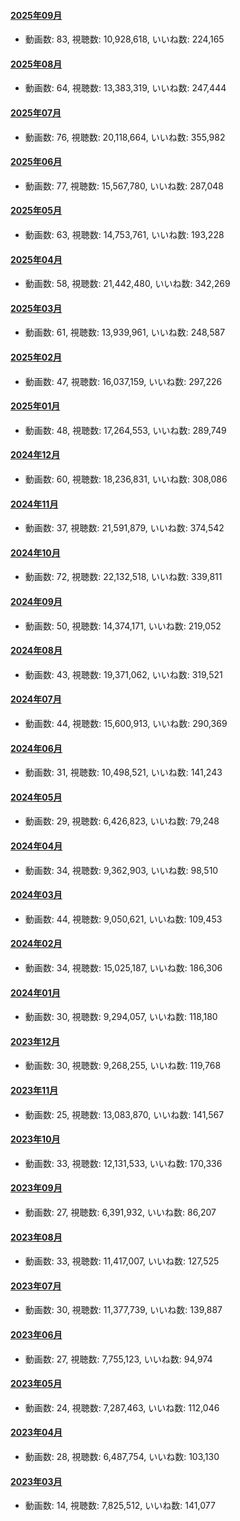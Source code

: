 #### [2025年09月](videos/202509 "wikilink")

-   動画数: 83, 視聴数: 10,928,618, いいね数: 224,165

#### [2025年08月](videos/202508 "wikilink")

-   動画数: 64, 視聴数: 13,383,319, いいね数: 247,444

#### [2025年07月](videos/202507 "wikilink")

-   動画数: 76, 視聴数: 20,118,664, いいね数: 355,982

#### [2025年06月](videos/202506 "wikilink")

-   動画数: 77, 視聴数: 15,567,780, いいね数: 287,048

#### [2025年05月](videos/202505 "wikilink")

-   動画数: 63, 視聴数: 14,753,761, いいね数: 193,228

#### [2025年04月](videos/202504 "wikilink")

-   動画数: 58, 視聴数: 21,442,480, いいね数: 342,269

#### [2025年03月](videos/202503 "wikilink")

-   動画数: 61, 視聴数: 13,939,961, いいね数: 248,587

#### [2025年02月](videos/202502 "wikilink")

-   動画数: 47, 視聴数: 16,037,159, いいね数: 297,226

#### [2025年01月](videos/202501 "wikilink")

-   動画数: 48, 視聴数: 17,264,553, いいね数: 289,749

#### [2024年12月](videos/202412 "wikilink")

-   動画数: 60, 視聴数: 18,236,831, いいね数: 308,086

#### [2024年11月](videos/202411 "wikilink")

-   動画数: 37, 視聴数: 21,591,879, いいね数: 374,542

#### [2024年10月](videos/202410 "wikilink")

-   動画数: 72, 視聴数: 22,132,518, いいね数: 339,811

#### [2024年09月](videos/202409 "wikilink")

-   動画数: 50, 視聴数: 14,374,171, いいね数: 219,052

#### [2024年08月](videos/202408 "wikilink")

-   動画数: 43, 視聴数: 19,371,062, いいね数: 319,521

#### [2024年07月](videos/202407 "wikilink")

-   動画数: 44, 視聴数: 15,600,913, いいね数: 290,369

#### [2024年06月](videos/202406 "wikilink")

-   動画数: 31, 視聴数: 10,498,521, いいね数: 141,243

#### [2024年05月](videos/202405 "wikilink")

-   動画数: 29, 視聴数: 6,426,823, いいね数: 79,248

#### [2024年04月](videos/202404 "wikilink")

-   動画数: 34, 視聴数: 9,362,903, いいね数: 98,510

#### [2024年03月](videos/202403 "wikilink")

-   動画数: 44, 視聴数: 9,050,621, いいね数: 109,453

#### [2024年02月](videos/202402 "wikilink")

-   動画数: 34, 視聴数: 15,025,187, いいね数: 186,306

#### [2024年01月](videos/202401 "wikilink")

-   動画数: 30, 視聴数: 9,294,057, いいね数: 118,180

#### [2023年12月](videos/202312 "wikilink")

-   動画数: 30, 視聴数: 9,268,255, いいね数: 119,768

#### [2023年11月](videos/202311 "wikilink")

-   動画数: 25, 視聴数: 13,083,870, いいね数: 141,567

#### [2023年10月](videos/202310 "wikilink")

-   動画数: 33, 視聴数: 12,131,533, いいね数: 170,336

#### [2023年09月](videos/202309 "wikilink")

-   動画数: 27, 視聴数: 6,391,932, いいね数: 86,207

#### [2023年08月](videos/202308 "wikilink")

-   動画数: 33, 視聴数: 11,417,007, いいね数: 127,525

#### [2023年07月](videos/202307 "wikilink")

-   動画数: 30, 視聴数: 11,377,739, いいね数: 139,887

#### [2023年06月](videos/202306 "wikilink")

-   動画数: 27, 視聴数: 7,755,123, いいね数: 94,974

#### [2023年05月](videos/202305 "wikilink")

-   動画数: 24, 視聴数: 7,287,463, いいね数: 112,046

#### [2023年04月](videos/202304 "wikilink")

-   動画数: 28, 視聴数: 6,487,754, いいね数: 103,130

#### [2023年03月](videos/202303 "wikilink")

-   動画数: 14, 視聴数: 7,825,512, いいね数: 141,077

